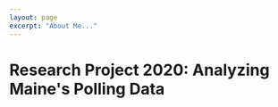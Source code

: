 ```yaml
---
layout: page
excerpt: "About Me..."
---
```

# Research Project 2020: Analyzing Maine's Polling Data
